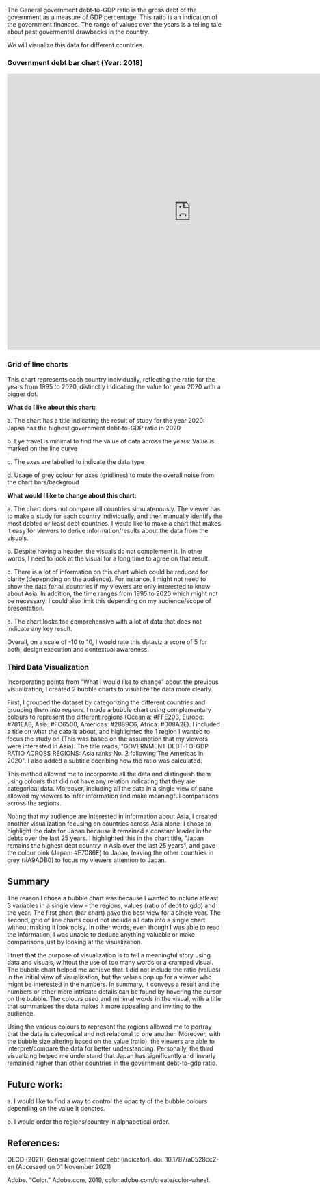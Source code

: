 The General government debt-to-GDP ratio is the gross debt of the government as a measure of GDP percentage. This ratio is an indication of the government finances. The range of values over the years is a telling tale about past govermental drawbacks in the country.

We will visualize this data for different countries.

### __Government debt bar chart (Year: 2018)__ ###


<iframe src="https://data.oecd.org/chart/6vmX" width="860" height="645" style="border: 0" mozallowfullscreen="true" webkitallowfullscreen="true" allowfullscreen="true"><a href="https://data.oecd.org/chart/6vmX" target="_blank">OECD Chart: General government debt, Total, % of GDP, Annual, 2018</a></iframe>








### __Grid of line charts__ ###


This chart represents each country individually, reflecting the ratio for the years from 1995 to 2020, distinctly indicating the value for year 2020 with a bigger dot.

<div class="flourish-embed flourish-chart" data-src="visualisation/7678272"><script src="https://public.flourish.studio/resources/embed.js"></script></div>

**What do I like about this chart:**

a. The chart has a title indicating the result of study for the year 2020: Japan has the highest government debt-to-GDP ratio in 2020

b. Eye travel is minimal to find the value of data across the years: Value is marked on the line curve

c. The axes are labelled to indicate the data type

d. Usage of grey colour for axes (gridlines) to mute the overall noise from the chart bars/backgroud

**What would I like to change about this chart:**

a. The chart does not compare all countries simulatenously. The viewer has to make a study for each country individually, and then manually identify the most debted or least debt countries. I would like to make a chart that makes it easy for viewers to derive information/results about the data from the visuals.

b. Despite having a header, the visuals do not complement it. In other words, I need to look at the visual for a long time to agree on that result.

c. There is a lot of information on this chart which could be reduced for clarity (depepnding on the audience). For instance, I might not need to show the data for all countries if my viewers are only interested to know about Asia. In addition, the time ranges from 1995 to 2020 which might not be necessary. I could also limit this depending on my audience/scope of presentation.

c. The chart looks too comprehensive with a lot of data that does not indicate any key result.

Overall, on a scale of -10 to 10, I would rate this dataviz a score of 5 for both, design execution and contextual awareness. 

### __Third Data Visualization__ ###


Incorporating points from "What I would like to change" about the previous visualization, I created 2 bubble charts to visualize the data more clearly. 

<div class="flourish-embed flourish-scatter" data-src="visualisation/7691484"><script src="https://public.flourish.studio/resources/embed.js"></script></div>

First, I grouped the dataset by categorizing the different countries and grouping them into regions. I made a bubble chart using complementary colours to represent the different regions (Oceania: #FFE203, Europe: #781EA8, Asia: #FC6500, Americas: #2889C6, Africa: #008A2E). I included a title on what the data is about, and highlighted the 1 region I wanted to focus the study on (This was based on the assumption that my viewers were interested in Asia). The title reads, "GOVERNMENT DEBT-TO-GDP RATIO ACROSS REGIONS: Asia ranks No. 2 following The Americas in 2020". I also added a subtitle decribing how the ratio was calculated. 

This method allowed me to incorporate all the data and distinguish them using colours that did not have any relation indicating that they are categorical data. Moreover, including all the data in a single view of pane allowed my viewers to infer information and make meaningful comparisons across the regions. 

<div class="flourish-embed flourish-scatter" data-src="visualisation/7692158"><script src="https://public.flourish.studio/resources/embed.js"></script></div>

Noting that my audience are interested in information about Asia, I created another visualization focusing on countries across Asia alone. I chose to highlight the data for Japan because it remained a constant leader in the debts over the last 25 years. I highlighted this in the chart title, "Japan remains the highest debt country in Asia over the last 25 years", and gave the colour pink (Japan: #E7086E) to Japan, leaving the other countries in grey (#A9ADB0) to focus my viewers attention to Japan. 


## __Summary__ ##


The reason I chose a bubble chart was because I wanted to include atleast 3 variables in a single view - the regions, values (ratio of debt to gdp) and the year. The first chart (bar chart) gave the best view for a single year. The second, grid of line charts could not include all data into a single chart without making it look noisy. In other words, even though I was able to read the information, I was unable to deduce anything valuable or make comparisons just by looking at the visualization.

I trust that the purpose of visualization is to tell a meaningful story using data and visuals, wihtout the use of too many words or a cramped visual. The bubble chart helped me achieve that. I did not include the ratio (values) in the initial view of visualization, but the values pop up for a viewer who might be interested in the numbers. In summary, it conveys a result and the numbers or other more intricate details can be found by hovering the cursor on the bubble. 
The colours used and minimal words in the visual, with a title that summarizes the data makes it more appealing and inviting to the audience.

Using the various colours to represent the regions allowed me to portray that the data is categorical and not relational to one another. Moreover, with the bubble size altering based on the value (ratio), the viewers are able to interpret/compare the data for better understanding. Personally, the third visualizing helped me understand that Japan has significantly and linearly remained higher than other countries in the government debt-to-gdp ratio. 

## __Future work:__ ##

a. I would like to find a way to control the opacity of the bubble colours depending on the value it denotes. 

b. I would order the regions/country in alphabetical order. 

## __References:__ ##

OECD (2021), General government debt (indicator). doi: 10.1787/a0528cc2-en (Accessed on 01 November 2021)

Adobe. “Color.” Adobe.com, 2019, color.adobe.com/create/color-wheel.



